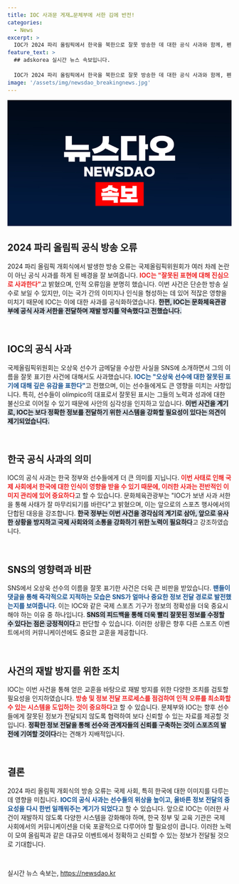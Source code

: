 ```yaml
---
title: IOC 사과문 게재…문체부에 서한 김에 반전!
categories:
  - News
excerpt: >
  IOC가 2024 파리 올림픽에서 한국을 북한으로 잘못 방송한 데 대한 공식 사과와 함께, 펜싱 금메달리스트 오상욱 선수의 이름도 잘못 표기해 논란이 일고 있다. 이번 실수의 배경에 관심이 집중되고 있다.
feature_text: >
  ## adskorea 실시간 뉴스 속보입니다.

  IOC가 2024 파리 올림픽에서 한국을 북한으로 잘못 방송한 데 대한 공식 사과와 함께, 펜싱 금메달리스트 오상욱 선수의 이름도 잘못 표기해 논란이 일고 있다. 이번 실수의 배경에 관심이 집중되고 있다.
image: '/assets/img/newsdao_breakingnews.jpg'
---
```


<p><img src="/assets/img/newsdao_breakingnews.jpg" alt="adskorea 속보" /></p>

<h2 data-ke-size="size26">2024 파리 올림픽 공식 방송 오류</h2>

<p data-ke-size="size16">2024 파리 올림픽 개회식에서 발생한 방송 오류는 국제올림픽위원회가 여러 차례 논란이 아닌 공식 사과를 하게 된 배경을 잘 보여줍니다. <b><span style="color: #ee2323;">IOC는 "잘못된 표현에 대해 진심으로 사과한다"</span></b>고 밝혔으며, 인적 오류임을 분명히 했습니다. 이번 사건은 단순한 방송 실수로 보일 수 있지만, 이는 국가 간의 이미지나 인식을 형성하는 데 있어 적잖은 영향을 미치기 때문에 IOC는 이에 대한 사과를 공식화하였습니다. <b><span style="background-color: #21538527;">한편, IOC는 문화체육관광부에 공식 사과 서한을 전달하며 재발 방지를 약속했다고 전했습니다.</span></b></p>

<p data-ke-size="size16">&nbsp;</p>

<h2 data-ke-size="size26">IOC의 공식 사과</h2>

<p data-ke-size="size16">국제올림픽위원회는 오상욱 선수가 금메달을 수상한 사실을 SNS에 소개하면서 그의 이름을 잘못 표기한 사건에 대해서도 사과했습니다. <b><span style="color: #1a5490;">IOC는 "오상욱 선수에 대한 잘못된 표기에 대해 깊은 유감을 표한다"</span></b>고 전했으며, 이는 선수들에게도 큰 영향을 미치는 사항입니다. 특히, 선수들이 olímpico의 대표로서 잘못된 표시는 그들의 노력과 성과에 대한 불신으로 이어질 수 있기 때문에 사안의 심각성을 인지하고 있습니다. <b><span style="background-color: #21538527;">이번 사건을 계기로, IOC는 보다 정확한 정보를 전달하기 위한 시스템을 강화할 필요성이 있다는 의견이 제기되었습니다.</span></b></p>

<p data-ke-size="size16">&nbsp;</p>

<h2 data-ke-size="size26">한국 공식 사과의 의미</h2>

<p data-ke-size="size16">IOC의 공식 사과는 한국 정부와 선수들에게 더 큰 의미를 지닙니다. <b><span style="color: #ee2323;">이번 사태로 인해 국제 사회에서 한국에 대한 인식이 영향을 받을 수 있기 때문에, 이러한 사과는 전반적인 이미지 관리에 있어 중요하다</span></b>고 할 수 있습니다. 문화체육관광부는 "IOC가 보낸 사과 서한을 통해 사태가 잘 마무리되기를 바란다"고 밝혔으며, 이는 앞으로의 스포츠 행사에서의 단합된 대응을 강조합니다. <b><span style="background-color: #21538527;">한국 정부는 이번 사건을 경각심의 계기로 삼아, 앞으로 유사한 상황을 방지하고 국제 사회와의 소통을 강화하기 위한 노력이 필요하다</span></b>고 강조하였습니다.</p>

<p data-ke-size="size16">&nbsp;</p>

<h2 data-ke-size="size26">SNS의 영향력과 비판</h2>

<p data-ke-size="size16">SNS에서 오상욱 선수의 이름을 잘못 표기한 사건은 더욱 큰 비판을 받았습니다. <b><span style="color: #1a5490;">팬들이 댓글을 통해 즉각적으로 지적하는 모습은 SNS가 얼마나 중요한 정보 전달 경로로 발전했는지를 보여줍니다</span></b>. 이는 IOC와 같은 국제 스포츠 기구가 정보의 정확성을 더욱 중요시해야 하는 이유 중 하나입니다. <b><span style="background-color: #21538527;">SNS의 피드백을 통해 더욱 빨리 잘못된 정보를 수정할 수 있다는 점은 긍정적이다</span></b>고 판단할 수 있습니다. 이러한 상황은 향후 다른 스포츠 이벤트에서의 커뮤니케이션에도 중요한 교훈을 제공합니다.</p>

<p data-ke-size="size16">&nbsp;</p>

<h2 data-ke-size="size26">사건의 재발 방지를 위한 조치</h2>

<p data-ke-size="size16">IOC는 이번 사건을 통해 얻은 교훈을 바탕으로 재발 방지를 위한 다양한 조치를 검토할 필요성을 인지하였습니다. <b><span style="color: #ee2323;">방송 및 정보 전달 프로세스를 점검하여 인적 오류를 최소화할 수 있는 시스템을 도입하는 것이 중요하다</span></b>고 할 수 있습니다. 문체부와 IOC는 향후 선수들에게 잘못된 정보가 전달되지 않도록 협력하여 보다 신뢰할 수 있는 자료를 제공할 것입니다. <b><span style="background-color: #21538527;">정확한 정보 전달을 통해 선수와 관계자들의 신뢰를 구축하는 것이 스포츠의 발전에 기여할 것이다</span></b>라는 견해가 지배적입니다.</p>

<p data-ke-size="size16">&nbsp;</p>

<h2 data-ke-size="size26">결론</h2>

<p data-ke-size="size16">2024 파리 올림픽 개회식의 방송 오류는 국제 사회, 특히 한국에 대한 이미지를 다루는 데 영향을 미칩니다. <b><span style="color: #1a5490;">IOC의 공식 사과는 선수들의 위상을 높이고, 올바른 정보 전달의 중요성을 다시 한번 일깨워주는 계기가 되었다</span></b>고 할 수 있습니다. 앞으로 IOC는 이러한 사건이 재발하지 않도록 다양한 시스템을 강화해야 하며, 한국 정부 및 교육 기관은 국제 사회에서의 커뮤니케이션을 더욱 포괄적으로 다루어야 할 필요성이 큽니다. 이러한 노력이 모여 올림픽과 같은 대규모 이벤트에서 정확하고 신뢰할 수 있는 정보가 전달될 것으로 기대합니다.</p>

<p data-ke-size="size16">&nbsp;</p>
실시간 뉴스 속보는, <a href="https://newsdao.kr" rel="dofollow">https://newsdao.kr</a>


